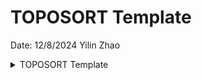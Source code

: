 # TOPOSORT Template
Date: 12/8/2024
Yilin Zhao

<details>
<summary>TOPOSORT Template</summary>

### Explanation

```python
        # Step 4: Topological Sorting using BFS (Kahn’s Algorithm)
        queue = deque([char for char in indegree if indegree[char] == 0])
        result = []
        
        while queue:
            char = queue.popleft()
            result.append(char)
            for neighbor in graph[char]:
                indegree[neighbor] -= 1
                if indegree[neighbor] == 0:
                    queue.append(neighbor)
```

**Notes**
Change queue if needed

</details>

